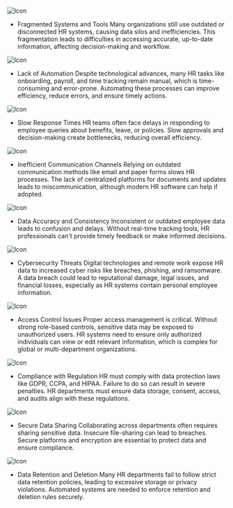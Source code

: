 ![Icon](business_challenge_assets/1.png)
  - Fragmented Systems and Tools
  Many organizations still use outdated or disconnected HR systems, causing data silos and inefficiencies. This fragmentation leads to difficulties in accessing accurate, up-to-date information, affecting decision-making and workflow.
  
  ![Icon](business_challenge_assets/2.png)
  - Lack of Automation
  Despite technological advances, many HR tasks like onboarding, payroll, and time tracking remain manual, which is time-consuming and error-prone. Automating these processes can improve efficiency, reduce errors, and ensure timely actions.
  
  ![Icon](business_challenge_assets/3.png)
  - Slow Response Times
  HR teams often face delays in responding to employee queries about benefits, leave, or policies. Slow approvals and decision-making create bottlenecks, reducing overall efficiency.
  
  ![Icon](business_challenge_assets/4.png)
  - Inefficient Communication Channels
  Relying on outdated communication methods like email and paper forms slows HR processes. The lack of centralized platforms for documents and updates leads to miscommunication, although modern HR software can help if adopted.
  
  ![Icon](business_challenge_assets/5.png)
  - Data Accuracy and Consistency
  Inconsistent or outdated employee data leads to confusion and delays. Without real-time tracking tools, HR professionals can't provide timely feedback or make informed decisions.
  
  ![Icon](business_challenge_assets/6.png)
  - Cybersecurity Threats
  Digital technologies and remote work expose HR data to increased cyber risks like breaches, phishing, and ransomware. A data breach could lead to reputational damage, legal issues, and financial losses, especially as HR systems contain personal employee information.
  
  ![Icon](business_challenge_assets/7.png)
  - Access Control Issues
  Proper access management is critical. Without strong role-based controls, sensitive data may be exposed to unauthorized users. HR systems need to ensure only authorized individuals can view or edit relevant information, which is complex for global or multi-department organizations.
  
  ![Icon](business_challenge_assets/8.png)
  - Compliance with Regulation
  HR must comply with data protection laws like GDPR, CCPA, and HIPAA. Failure to do so can result in severe penalties. HR departments must ensure data storage, consent, access, and audits align with these regulations.
  
  ![Icon](business_challenge_assets/9.png)
  - Secure Data Sharing
  Collaborating across departments often requires sharing sensitive data. Insecure file-sharing can lead to breaches. Secure platforms and encryption are essential to protect data and ensure compliance.
  
  ![Icon](business_challenge_assets/10.png)
  - Data Retention and Deletion
  Many HR departments fail to follow strict data retention policies, leading to excessive storage or privacy violations. Automated systems are needed to enforce retention and deletion rules securely.
  